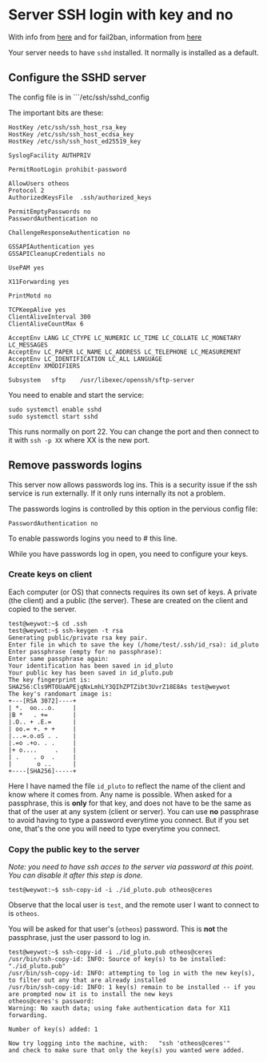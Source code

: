 # Server SSH login with key and no 

With info from [here](https://erwinschleier.medium.com/connect-via-ssh-to-your-linux-server-7113695d8f80)
and for fail2ban, information from [here](https://www.howtogeek.com/675010/how-to-secure-your-linux-computer-with-fail2ban/)

Your server needs to have ```sshd``` installed. It normally is installed as a default.

## Configure the SSHD server

The config file is in ```/etc/ssh/sshd_config

The important bits are these:

~~~
HostKey /etc/ssh/ssh_host_rsa_key
HostKey /etc/ssh/ssh_host_ecdsa_key
HostKey /etc/ssh/ssh_host_ed25519_key

SyslogFacility AUTHPRIV

PermitRootLogin prohibit-password

AllowUsers otheos
Protocol 2
AuthorizedKeysFile	.ssh/authorized_keys

PermitEmptyPasswords no
PasswordAuthentication no

ChallengeResponseAuthentication no

GSSAPIAuthentication yes
GSSAPICleanupCredentials no

UsePAM yes

X11Forwarding yes

PrintMotd no

TCPKeepAlive yes
ClientAliveInterval 300
ClientAliveCountMax 6

AcceptEnv LANG LC_CTYPE LC_NUMERIC LC_TIME LC_COLLATE LC_MONETARY LC_MESSAGES
AcceptEnv LC_PAPER LC_NAME LC_ADDRESS LC_TELEPHONE LC_MEASUREMENT
AcceptEnv LC_IDENTIFICATION LC_ALL LANGUAGE
AcceptEnv XMODIFIERS

Subsystem	sftp	/usr/libexec/openssh/sftp-server
~~~

You need to enable and start the service: 

~~~
sudo systemctl enable sshd
sudo systemctl start sshd
~~~

This runs normally on port 22. You can change the port and then connect to it with ```ssh -p XX``` where XX is the new port.

## Remove passwords logins

This server now allows passwords log ins. This is a security issue if the ssh service is run externally. If it only runs internally its not a problem.

The passwords logins is controlled by this option in the pervious config file:

~~~
PasswordAuthentication no
~~~

To enable passwords logins you need to # this line.

While you have passwords log in open, you need to configure your keys. 

### Create keys on client

Each computer (or OS) that connects requires its own set of keys. A private (the client) and a public (the server). These are created on the client and copied to the server.

~~~
test@weywot:~$ cd .ssh
test@weywot:~$ ssh-keygen -t rsa
Generating public/private rsa key pair.
Enter file in which to save the key (/home/test/.ssh/id_rsa): id_pluto
Enter passphrase (empty for no passphrase): 
Enter same passphrase again: 
Your identification has been saved in id_pluto
Your public key has been saved in id_pluto.pub
The key fingerprint is:
SHA256:Cls9MT0UaAPEjqNxLmhLY3QIhZPTZibt3UvrZ18E8As test@weywot
The key's randomart image is:
+---[RSA 3072]----+
| *.  oo...o.     |
|B *   . +=       |
|.O.. + .E.=      |
| oo.= +. + +     |
|...=.o.oS . .    |
|.=o .+o. . .     |
|+ o....     .    |
| .    . o  .     |
|       o ..      |
+----[SHA256]-----+
~~~

Here I have named the file ```id_pluto``` to reflect the name of the client and know where it comes from. Any name is possible.
When asked for a passphrase, this is **only** for that key, and does not have to be the same as that of the user at any system (client or server).
You can use **no** passphrase to avoid having to type a password everytime you connect. But if you set one, that's the one you will need to type everytime you connect.

### Copy the public key to the server

*Note: you need to have ssh acces to the server via password at this point. You can disable it after this step is done.*

~~~
test@weywot:~$ ssh-copy-id -i ./id_pluto.pub otheos@ceres
~~~

Observe that the local user is ```test```, and the remote user I want to connect to is ```otheos```. 

You will be asked for that user's (```otheos```) password. This is **not** the passphrase, just the user passord to log in.

~~~
test@weywot:~$ ssh-copy-id -i ./id_pluto.pub otheos@ceres
/usr/bin/ssh-copy-id: INFO: Source of key(s) to be installed: "./id_pluto.pub"
/usr/bin/ssh-copy-id: INFO: attempting to log in with the new key(s), to filter out any that are already installed
/usr/bin/ssh-copy-id: INFO: 1 key(s) remain to be installed -- if you are prompted now it is to install the new keys
otheos@ceres's password: 
Warning: No xauth data; using fake authentication data for X11 forwarding.

Number of key(s) added: 1

Now try logging into the machine, with:   "ssh 'otheos@ceres'"
and check to make sure that only the key(s) you wanted were added.
~~~



